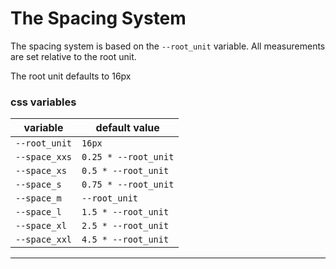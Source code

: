 # The Spacing System

The spacing system is based on the `--root_unit` variable. All measurements are set relative to the root unit.

The root unit defaults to 16px

### css variables

| variable      | default value        |
|---------------|----------------------|
| `--root_unit` | `16px`               |
| `--space_xxs` | `0.25 * --root_unit` |
| `--space_xs`  | `0.5 * --root_unit`  |
| `--space_s`   | `0.75 * --root_unit` |
| `--space_m`   | `--root_unit`        |
| `--space_l`   | `1.5 * --root_unit`  |
| `--space_xl`  | `2.5 * --root_unit`  |
| `--space_xxl` | `4.5 * --root_unit`  |

---
